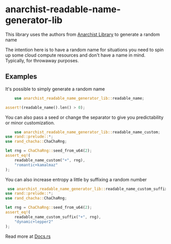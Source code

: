 # anarchist-readable-name-generator-lib

This library uses the authors from [Anarchist
Library](https://theanarchistlibrary.org/special/index) to generate a
random name

The intention here is to have a random name for situations you need to
spin up some cloud compute resources and don't have a name in mind.
Typically, for throwaway purposes.

## Examples

It's possible to simply generate a random name

```rust
    use anarchist_readable_name_generator_lib::readable_name;

assert!(readable_name().len() > 0);
```

You can also pass a seed or change the separator to give you
predictability or minor customization.

```rust
    use anarchist_readable_name_generator_lib::readable_name_custom;
use rand::prelude::*;
use rand_chacha::ChaChaRng;

let rng = ChaChaRng::seed_from_u64(2);
assert_eq!(
    readable_name_custom("+", rng),
    "romantic+kamalmaz"
);
```

You can also increase entropy a little by suffixing a random number

```rust
 use anarchist_readable_name_generator_lib::readable_name_custom_suffix;
use rand::prelude::*;
use rand_chacha::ChaChaRng;

let rng = ChaChaRng::seed_from_u64(2);
assert_eq!(
    readable_name_custom_suffix("+", rng),
    "dynamic+lepper2"
);
```

Read more at
[Docs.rs](https://docs.rs/anarchist-readable-name-generator-lib/)
